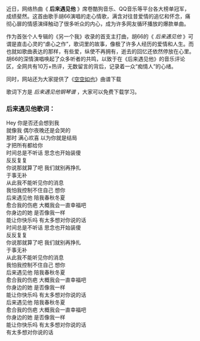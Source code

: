 

近日，网络热曲《 **后来遇见他**
》席卷酷狗音乐、QQ音乐等平台各大榜单冠军，成绩斐然。这首由歌手胡66演唱的走心情歌，满含对往昔爱情的追忆和怀念，痛彻心扉的情感演绎触动了很多听众的内心，成为许多网友循环播放的爆款单曲。

作为首张个人专辑的《另一个我》收录的首支主打曲，胡66的《 _后来遇见他_
》可谓是直击心灵的“虐心之作”，歌词里的故事，像极了许多人经历的爱情和人生。而也就如歌曲表达的那样，有些爱，纵使不再拥有，逝去的回忆还依然停放在心里。胡66的深情演唱唤起了众多听者的共鸣，以致于在《后来遇见他》的音乐评论区，全网共有10万+热评，无数留言的背后，记录着一众“痴情人”的心绪。

同时，网站还为大家提供了《[空空如也](Music-8828-空空如也-胡66.html "空空如也")》曲谱下载

歌词下方是 _后来遇见他钢琴谱_ ，大家可以免费下载学习。

### 后来遇见他歌词：

Hey 你是否还会想到我  
就像我 偶尔夜晚还是会哭的  
那时 满心欢喜 以为你就是结局  
才把所有都给你  
时间总是不听话 思念也开始装傻  
反反复复  
你说那就算了吧 我们就别再挣扎  
于事无补  
从此我不能听见你的消息  
我怕我控制不住自己 想你  
后来遇见他 陪我春秋冬夏  
愈合我的伤疤 大概我会一直幸福吧  
你身边的她 是否像我一样  
能让你快乐吗 有太多想对你说的话  
时间总是不听话 思念也开始装傻  
反反复复  
你说那就算了吧 我们就别再挣扎  
于事无补  
从此我不能听见你的消息  
我怕我控制不住自己 想你  
后来遇见他 陪我春秋冬夏  
愈合我的伤疤 大概我会一直幸福吧  
你身边的她 是否像我一样  
能让你快乐吗 有太多想对你说的话  
后来遇见他 陪我春秋冬夏  
愈合我的伤疤 大概我会一直幸福吧  
你身边的她 是否像我一样  
能让你快乐吗 有太多想对你说的话  
有太多想对你说的话

